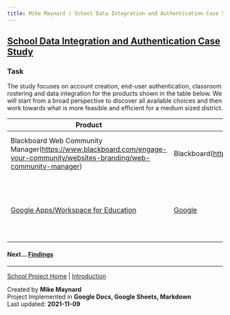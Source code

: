 ```yaml
---
title: Mike Maynard | School Data Integration and Authentication Case Study - Task
---
```

## [School Data Integration and Authentication Case Study](/school/)

### Task

The study focuses on account creation, end-user authentication, classroom rostering and data integration for the products shown in the table below. We will start from a broad perspective to discover all available choices and then work towards what is more feasible and efficient for a medium sized district.

| Product | Vendor | Description |
| ------- | ------ | ----------- |
| Blackboard Web Community Manager(https://www.blackboard.com/engage-your-community/websites-branding/web-community-manager) | Blackboard(https://www.blackboard.com/) | School focused content management system |
| | | |
| [Google Apps/Workspace for Education](https://edu.google.com/why-google/k-12-solutions/) | [Google](https://google.com) | Suite of learning tools including communication apps and classroom management |






#### Next... [Findings](data.html)




---
[School Project Home](./) | [Introduction](intro.html)

Created by **Mike Maynard**<BR>
Project Implemented in **Google Docs, Google Sheets, Markdown**<BR>
Last updated:  **2021-11-09**
